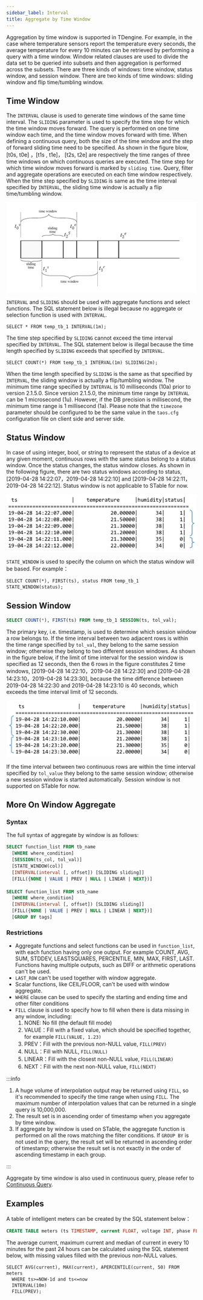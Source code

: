 ```yaml
---
sidebar_label: Interval
title: Aggregate by Time Window
---
```


Aggregation by time window is supported in TDengine. For example, in the case where temperature sensors report the temperature every seconds, the average temperature for every 10 minutes can be retrieved by performing a query with a time window.
Window related clauses are used to divide the data set to be queried into subsets and then aggregation is performed across the subsets. There are three kinds of windows: time window, status window, and session window. There are two kinds of time windows: sliding window and flip time/tumbling window.

## Time Window

The `INTERVAL` clause is used to generate time windows of the same time interval. The `SLIDING` parameter is used to specify the time step for which the time window moves forward. The query is performed on one time window each time, and the time window moves forward with time. When defining a continuous query, both the size of the time window and the step of forward sliding time need to be specified. As shown in the figure blow, [t0s, t0e] ，[t1s , t1e]， [t2s, t2e] are respectively the time ranges of three time windows on which continuous queries are executed. The time step for which time window moves forward is marked by `sliding time`. Query, filter and aggregate operations are executed on each time window respectively. When the time step specified by `SLIDING` is same as the time interval specified by `INTERVAL`, the sliding time window is actually a flip time/tumbling window.

![TDengine Database Time Window](./timewindow-1.webp)

`INTERVAL` and `SLIDING` should be used with aggregate functions and select functions. The SQL statement below is illegal because no aggregate or selection function is used with `INTERVAL`.

```
SELECT * FROM temp_tb_1 INTERVAL(1m);
```

The time step specified by `SLIDING` cannot exceed the time interval specified by `INTERVAL`. The SQL statement below is illegal because the time length specified by `SLIDING` exceeds that specified by `INTERVAL`.

```
SELECT COUNT(*) FROM temp_tb_1 INTERVAL(1m) SLIDING(2m);
```

When the time length specified by `SLIDING` is the same as that specified by `INTERVAL`, the sliding window is actually a flip/tumbling window. The minimum time range specified by `INTERVAL` is 10 milliseconds (10a) prior to version 2.1.5.0. Since version 2.1.5.0, the minimum time range by `INTERVAL` can be 1 microsecond (1u). However, if the DB precision is millisecond, the minimum time range is 1 millisecond (1a). Please note that the `timezone` parameter should be configured to be the same value in the `taos.cfg` configuration file on client side and server side.

## Status Window

In case of using integer, bool, or string to represent the status of a device at any given moment, continuous rows with the same status belong to a status window. Once the status changes, the status window closes. As shown in the following figure, there are two status windows according to status, [2019-04-28 14:22:07，2019-04-28 14:22:10] and [2019-04-28 14:22:11，2019-04-28 14:22:12]. Status window is not applicable to STable for now.

![TDengine Database Status Window](./timewindow-3.webp)

`STATE_WINDOW` is used to specify the column on which the status window will be based. For example：

```
SELECT COUNT(*), FIRST(ts), status FROM temp_tb_1 STATE_WINDOW(status);
```

## Session Window

```sql
SELECT COUNT(*), FIRST(ts) FROM temp_tb_1 SESSION(ts, tol_val);
```

The primary key, i.e. timestamp, is used to determine which session window a row belongs to. If the time interval between two adjacent rows is within the time range specified by `tol_val`, they belong to the same session window; otherwise they belong to two different session windows. As shown in the figure below, if the limit of time interval for the session window is specified as 12 seconds, then the 6 rows in the figure constitutes 2 time windows, [2019-04-28 14:22:10，2019-04-28 14:22:30] and [2019-04-28 14:23:10，2019-04-28 14:23:30], because the time difference between 2019-04-28 14:22:30 and 2019-04-28 14:23:10 is 40 seconds, which exceeds the time interval limit of 12 seconds.

![TDengine Database Session Window](./timewindow-2.webp)

If the time interval between two continuous rows are within the time interval specified by `tol_value` they belong to the same session window; otherwise a new session window is started automatically. Session window is not supported on STable for now.

## More On Window Aggregate

### Syntax

The full syntax of aggregate by window is as follows:

```sql
SELECT function_list FROM tb_name
  [WHERE where_condition]
  [SESSION(ts_col, tol_val)]
  [STATE_WINDOW(col)]
  [INTERVAL(interval [, offset]) [SLIDING sliding]]
  [FILL({NONE | VALUE | PREV | NULL | LINEAR | NEXT})]

SELECT function_list FROM stb_name
  [WHERE where_condition]
  [INTERVAL(interval [, offset]) [SLIDING sliding]]
  [FILL({NONE | VALUE | PREV | NULL | LINEAR | NEXT})]
  [GROUP BY tags]
```

### Restrictions

- Aggregate functions and select functions can be used in `function_list`, with each function having only one output. For example COUNT, AVG, SUM, STDDEV, LEASTSQUARES, PERCENTILE, MIN, MAX, FIRST, LAST. Functions having multiple outputs, such as DIFF or arithmetic operations can't be used.
- `LAST_ROW` can't be used together with window aggregate.
- Scalar functions, like CEIL/FLOOR, can't be used with window aggregate.
- `WHERE` clause can be used to specify the starting and ending time and other filter conditions
- `FILL` clause is used to specify how to fill when there is data missing in any window, including:
  1. NONE: No fill (the default fill mode)
  2. VALUE：Fill with a fixed value, which should be specified together, for example `FILL(VALUE, 1.23)`
  3. PREV：Fill with the previous non-NULL value, `FILL(PREV)`
  4. NULL：Fill with NULL, `FILL(NULL)`
  5. LINEAR：Fill with the closest non-NULL value, `FILL(LINEAR)`
  6. NEXT：Fill with the next non-NULL value, `FILL(NEXT)`

:::info

1. A huge volume of interpolation output may be returned using `FILL`, so it's recommended to specify the time range when using `FILL`. The maximum number of interpolation values that can be returned in a single query is 10,000,000.
2. The result set is in ascending order of timestamp when you aggregate by time window.
3. If aggregate by window is used on STable, the aggregate function is performed on all the rows matching the filter conditions. If `GROUP BY` is not used in the query, the result set will be returned in ascending order of timestamp; otherwise the result set is not exactly in the order of ascending timestamp in each group.

:::

Aggregate by time window is also used in continuous query, please refer to [Continuous Query](https://docs.tdengine.com/develop/stream).

## Examples

A table of intelligent meters can be created by the SQL statement below：

```sql
CREATE TABLE meters (ts TIMESTAMP, current FLOAT, voltage INT, phase FLOAT) TAGS (location BINARY(64), groupId INT);
```

The average current, maximum current and median of current in every 10 minutes for the past 24 hours can be calculated using the SQL statement below, with missing values filled with the previous non-NULL values.

```
SELECT AVG(current), MAX(current), APERCENTILE(current, 50) FROM meters
  WHERE ts>=NOW-1d and ts<=now
  INTERVAL(10m)
  FILL(PREV);
```
